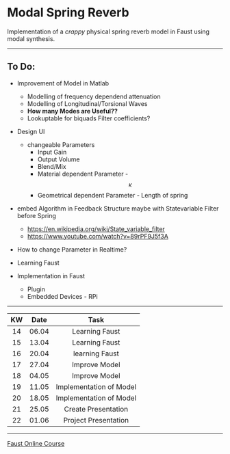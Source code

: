 # Modal Spring Reverb

Implementation of a *crappy* physical spring reverb model in Faust using modal synthesis.

---

## To Do:

* Improvement of Model in Matlab
   * Modelling of frequency dependend attenuation
   * Modelling of Longitudinal/Torsional Waves
   * **How many Modes are Useful??**
   * Lookuptable for biquads Filter coefficients?
* Design UI
  * changeable Parameters
    * Input Gain
    * Output Volume
    * Blend/Mix
    * Material dependent Parameter - $$\kappa$$
    * Geometrical dependent Parameter - Length of spring  
* embed Algorithm in Feedback Structure maybe with Statevariable Filter before Spring
  * https://en.wikipedia.org/wiki/State_variable_filter
  * https://www.youtube.com/watch?v=89rPF9J5f3A    
* How to change Parameter in Realtime?   

* Learning Faust
* Implementation in Faust
   * Plugin
   * Embedded Devices - RPi

---

| KW | Date   | Task                    |
|:-: | :-:	  | :-:	                    |
| 14 | 06.04 	| Learning Faust  	      |
| 15 | 13.04  | Learning Faust 	        |
| 16 | 20.04  | learning Faust 	        |
| 17 | 27.04  | Improve Model  	        |
| 18 | 04.05  | Improve Model  	        |
| 19 | 11.05  | Implementation of Model |
| 20 | 18.05  | Implementation of Model |   
| 21 | 25.05  | Create Presentation     |
| 22 | 01.06  | Project Presentation    |

---

[Faust Online Course](https://ccrma.stanford.edu/~rmichon/faustWorkshops/course2015/)
